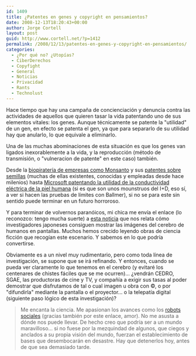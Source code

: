 ```yaml
---
id: 1409
title: ¿Patentes en genes y copyright en pensamientos?
date: 2008-12-13T18:20:43+00:00
author: Jorge Cortell
layout: post
guid: http://www.cortell.net/?p=1412
permalink: /2008/12/13/patentes-en-genes-y-copyright-en-pensamientos/
categories:
  - ¿Por qué no? ¿Utopías?
  - CiberDerechos
  - Copyfight
  - General
  - Noticias
  - Privacidad
  - Rants
  - Technolust
---
```

Hace tiempo que hay una campaña de concienciación y denuncia contra las actividades de aquellos que quieren tasar la vida patentando uno de sus elementos vitales: los genes. Aunque técnicamente se patente la "utilidad" de un gen, en efecto se patenta el gen, ya que para separarlo de su utilidad hay que anularlo, lo que equivale a eliminarlo.

Una de las muchas abominaciones de esta situación es que los genes van ligados inexorablemente a la vida, y la reproducción (método de transmisión, o "vulneracion de patente" en este caso) también.

Desde la <a title="http://www.countercurrents.org/en-shiva270404.htm" href="http://www.countercurrents.org/en-shiva270404.htm" target="_blank">biopiratería de empresas como Monsanto</a> y sus <a title="http://www.no-patents-on-seeds.org" href="http://www.no-patents-on-seeds.org" target="_blank">patentes sobre semillas</a> (muchas de ellas existentes, conocidas y empleadas desde hace milenios) hasta <a title="http://zdnet.com.com/2100-1104-5244766.html" href="http://zdnet.com.com/2100-1104-5244766.html" target="_blank">Microsoft patentando la utilidad de la conductividad eléctrica de la piel humana</a> (si es que son unos mounstruos del I+D, eso sí, a ver si hacen las pruebas de límites con Ballmer), si no se para este sin sentido puede terminar en un futuro horroroso.

Y para terminar de volvernos paranóicos, mi chica me envía el enlace (lo reconozco: tengo mucha suerte) a <a title="http://www.tendencias21.net/Consiguen-proyectar-en-la-pantalla-de-un-ordenador-lo-que-ve-el-cerebro_a2830.html" href="http://www.tendencias21.net/Consiguen-proyectar-en-la-pantalla-de-un-ordenador-lo-que-ve-el-cerebro_a2830.html" target="_blank">esta noticia</a> que nos relata cómo investigadores japoneses consiguen mostrar las imágenes del cerebro de humanos en pantallas. Muchos hemos crecido leyendo obras de ciencia ficción que recogían este escenario. Y sabemos en lo que podría convertirse.

Obviamente es a un nivel muy rudimentario, pero como toda línea de investigación, se supone que se irá refinando. Y entonces, cuando se pueda ver claramente lo que tenemos en el cerebro (y evitaré los centenares de chistes fáciles que se me ocurren)... ¿vendrán CEDRO, SGAE, las productoras de cine y TV, y compañía a exigir sus tasas al poder demostrar que disfrutamos de tal o cual imagen u obra con ©, o por "difundirla" mediante la pantalla o el proyector... o la telepatía digital (siguiente paso lógico de esta investigación)?

> Me encanta la ciencia. Me apasionan los avances como los <a title="http://www.tendencias21.net/Robots-sociales,-la-nueva-generacion_a2833.html" href="http://www.tendencias21.net/Robots-sociales,-la-nueva-generacion_a2833.html" target="_blank">robots sociales</a> (gracias también por este enlace, amor). No me asusta a dónde nos puede llevar. De hecho creo que podría ser a un mundo maravilloso... si no fuese por la mezquindad de algunos, que ciegos y anclados a su propia visión del mundo, fuerzan el establecimiento de bases que desembocarán en desastre. Hay que detenerlos hoy, antes de que sea demasiado tarde.